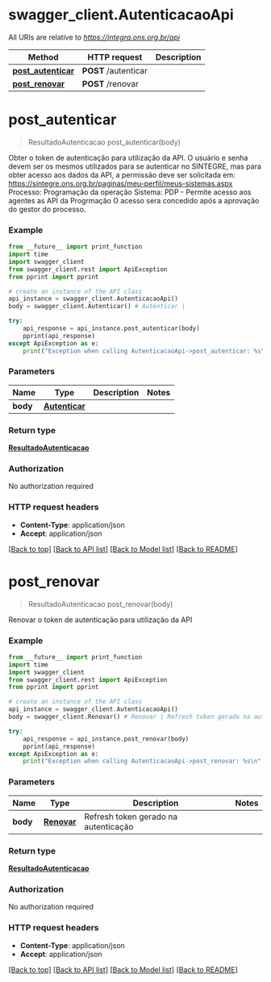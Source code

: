 # swagger_client.AutenticacaoApi

All URIs are relative to *https://integra.ons.org.br/api*

Method | HTTP request | Description
------------- | ------------- | -------------
[**post_autenticar**](AutenticacaoApi.md#post_autenticar) | **POST** /autenticar | 
[**post_renovar**](AutenticacaoApi.md#post_renovar) | **POST** /renovar | 

# **post_autenticar**
> ResultadoAutenticacao post_autenticar(body)



Obter o token de autenticação para utilização da API.    O usuário e senha devem ser os mesmos utilizados para se autenticar no SINTEGRE, mas para obter acesso aos dados da API, a permissão deve ser solicitada em: https://sintegre.ons.org.br/paginas/meu-perfil/meus-sistemas.aspx         Processo: Programação da operação   Sistema: PDP - Permite acesso aos agentes as API da Progrmação        O acesso sera concedido após a aprovação do gestor do processo.

### Example
```python
from __future__ import print_function
import time
import swagger_client
from swagger_client.rest import ApiException
from pprint import pprint

# create an instance of the API class
api_instance = swagger_client.AutenticacaoApi()
body = swagger_client.Autenticar() # Autenticar | 

try:
    api_response = api_instance.post_autenticar(body)
    pprint(api_response)
except ApiException as e:
    print("Exception when calling AutenticacaoApi->post_autenticar: %s\n" % e)
```

### Parameters

Name | Type | Description  | Notes
------------- | ------------- | ------------- | -------------
 **body** | [**Autenticar**](Autenticar.md)|  | 

### Return type

[**ResultadoAutenticacao**](ResultadoAutenticacao.md)

### Authorization

No authorization required

### HTTP request headers

 - **Content-Type**: application/json
 - **Accept**: application/json

[[Back to top]](#) [[Back to API list]](../README.md#documentation-for-api-endpoints) [[Back to Model list]](../README.md#documentation-for-models) [[Back to README]](../README.md)

# **post_renovar**
> ResultadoAutenticacao post_renovar(body)



Renovar o token de autenticação para utilização da API

### Example
```python
from __future__ import print_function
import time
import swagger_client
from swagger_client.rest import ApiException
from pprint import pprint

# create an instance of the API class
api_instance = swagger_client.AutenticacaoApi()
body = swagger_client.Renovar() # Renovar | Refresh token gerado na autenticação

try:
    api_response = api_instance.post_renovar(body)
    pprint(api_response)
except ApiException as e:
    print("Exception when calling AutenticacaoApi->post_renovar: %s\n" % e)
```

### Parameters

Name | Type | Description  | Notes
------------- | ------------- | ------------- | -------------
 **body** | [**Renovar**](Renovar.md)| Refresh token gerado na autenticação | 

### Return type

[**ResultadoAutenticacao**](ResultadoAutenticacao.md)

### Authorization

No authorization required

### HTTP request headers

 - **Content-Type**: application/json
 - **Accept**: application/json

[[Back to top]](#) [[Back to API list]](../README.md#documentation-for-api-endpoints) [[Back to Model list]](../README.md#documentation-for-models) [[Back to README]](../README.md)

